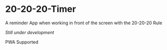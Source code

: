 # 20-20-20-Timer
A reminder App when working in front of the screen with the 20-20-20 Rule

*Still under development*

PWA Supported
